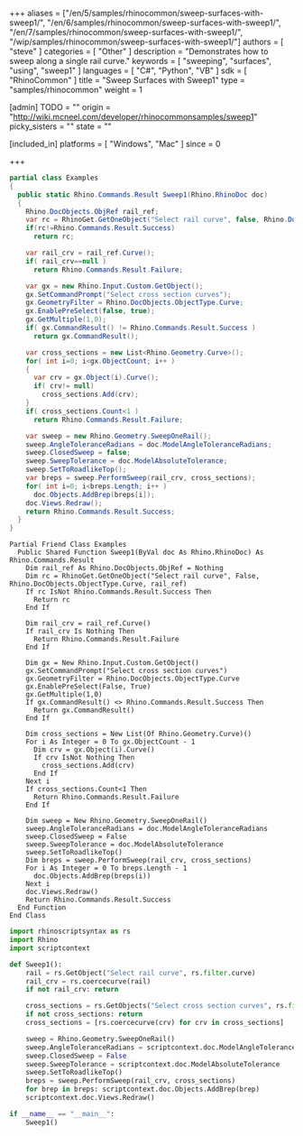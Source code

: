 +++
aliases = ["/en/5/samples/rhinocommon/sweep-surfaces-with-sweep1/", "/en/6/samples/rhinocommon/sweep-surfaces-with-sweep1/", "/en/7/samples/rhinocommon/sweep-surfaces-with-sweep1/", "/wip/samples/rhinocommon/sweep-surfaces-with-sweep1/"]
authors = [ "steve" ]
categories = [ "Other" ]
description = "Demonstrates how to sweep along a single rail curve."
keywords = [ "sweeping", "surfaces", "using", "sweep1" ]
languages = [ "C#", "Python", "VB" ]
sdk = [ "RhinoCommon" ]
title = "Sweep Surfaces with Sweep1"
type = "samples/rhinocommon"
weight = 1

[admin]
TODO = ""
origin = "http://wiki.mcneel.com/developer/rhinocommonsamples/sweep1"
picky_sisters = ""
state = ""

[included_in]
platforms = [ "Windows", "Mac" ]
since = 0

+++

<div class="codetab-content" id="cs">

```cs
partial class Examples
{
  public static Rhino.Commands.Result Sweep1(Rhino.RhinoDoc doc)
  {
    Rhino.DocObjects.ObjRef rail_ref;
    var rc = RhinoGet.GetOneObject("Select rail curve", false, Rhino.DocObjects.ObjectType.Curve, out rail_ref);
    if(rc!=Rhino.Commands.Result.Success)
      return rc;

    var rail_crv = rail_ref.Curve();
    if( rail_crv==null )
      return Rhino.Commands.Result.Failure;

    var gx = new Rhino.Input.Custom.GetObject();
    gx.SetCommandPrompt("Select cross section curves");
    gx.GeometryFilter = Rhino.DocObjects.ObjectType.Curve;
    gx.EnablePreSelect(false, true);
    gx.GetMultiple(1,0);
    if( gx.CommandResult() != Rhino.Commands.Result.Success )
      return gx.CommandResult();

    var cross_sections = new List<Rhino.Geometry.Curve>();
    for( int i=0; i<gx.ObjectCount; i++ )
    {
      var crv = gx.Object(i).Curve();
      if( crv!= null)
        cross_sections.Add(crv);
    }
    if( cross_sections.Count<1 )
      return Rhino.Commands.Result.Failure;

    var sweep = new Rhino.Geometry.SweepOneRail();
    sweep.AngleToleranceRadians = doc.ModelAngleToleranceRadians;
    sweep.ClosedSweep = false;
    sweep.SweepTolerance = doc.ModelAbsoluteTolerance;
    sweep.SetToRoadlikeTop();
    var breps = sweep.PerformSweep(rail_crv, cross_sections);
    for( int i=0; i<breps.Length; i++ )
      doc.Objects.AddBrep(breps[i]);
    doc.Views.Redraw();
    return Rhino.Commands.Result.Success;
  }
}
```

</div>


<div class="codetab-content" id="vb">

```vbnet
Partial Friend Class Examples
  Public Shared Function Sweep1(ByVal doc As Rhino.RhinoDoc) As Rhino.Commands.Result
	Dim rail_ref As Rhino.DocObjects.ObjRef = Nothing
	Dim rc = RhinoGet.GetOneObject("Select rail curve", False, Rhino.DocObjects.ObjectType.Curve, rail_ref)
	If rc IsNot Rhino.Commands.Result.Success Then
	  Return rc
	End If

	Dim rail_crv = rail_ref.Curve()
	If rail_crv Is Nothing Then
	  Return Rhino.Commands.Result.Failure
	End If

	Dim gx = New Rhino.Input.Custom.GetObject()
	gx.SetCommandPrompt("Select cross section curves")
	gx.GeometryFilter = Rhino.DocObjects.ObjectType.Curve
	gx.EnablePreSelect(False, True)
	gx.GetMultiple(1,0)
	If gx.CommandResult() <> Rhino.Commands.Result.Success Then
	  Return gx.CommandResult()
	End If

	Dim cross_sections = New List(Of Rhino.Geometry.Curve)()
	For i As Integer = 0 To gx.ObjectCount - 1
	  Dim crv = gx.Object(i).Curve()
	  If crv IsNot Nothing Then
		cross_sections.Add(crv)
	  End If
	Next i
	If cross_sections.Count<1 Then
	  Return Rhino.Commands.Result.Failure
	End If

	Dim sweep = New Rhino.Geometry.SweepOneRail()
	sweep.AngleToleranceRadians = doc.ModelAngleToleranceRadians
	sweep.ClosedSweep = False
	sweep.SweepTolerance = doc.ModelAbsoluteTolerance
	sweep.SetToRoadlikeTop()
	Dim breps = sweep.PerformSweep(rail_crv, cross_sections)
	For i As Integer = 0 To breps.Length - 1
	  doc.Objects.AddBrep(breps(i))
	Next i
	doc.Views.Redraw()
	Return Rhino.Commands.Result.Success
  End Function
End Class
```

</div>


<div class="codetab-content" id="py">

```python
import rhinoscriptsyntax as rs
import Rhino
import scriptcontext

def Sweep1():
    rail = rs.GetObject("Select rail curve", rs.filter.curve)
    rail_crv = rs.coercecurve(rail)
    if not rail_crv: return

    cross_sections = rs.GetObjects("Select cross section curves", rs.filter.curve)
    if not cross_sections: return
    cross_sections = [rs.coercecurve(crv) for crv in cross_sections]

    sweep = Rhino.Geometry.SweepOneRail()
    sweep.AngleToleranceRadians = scriptcontext.doc.ModelAngleToleranceRadians
    sweep.ClosedSweep = False
    sweep.SweepTolerance = scriptcontext.doc.ModelAbsoluteTolerance
    sweep.SetToRoadlikeTop()
    breps = sweep.PerformSweep(rail_crv, cross_sections)
    for brep in breps: scriptcontext.doc.Objects.AddBrep(brep)
    scriptcontext.doc.Views.Redraw()

if __name__ == "__main__":
    Sweep1()
```

</div>
